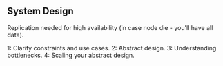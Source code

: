 System Design
-

Replication needed for high availability (in case node die - you'll have all data).

1: Clarify constraints and use cases.
2: Abstract design.
3: Understanding bottlenecks.
4: Scaling your abstract design.
